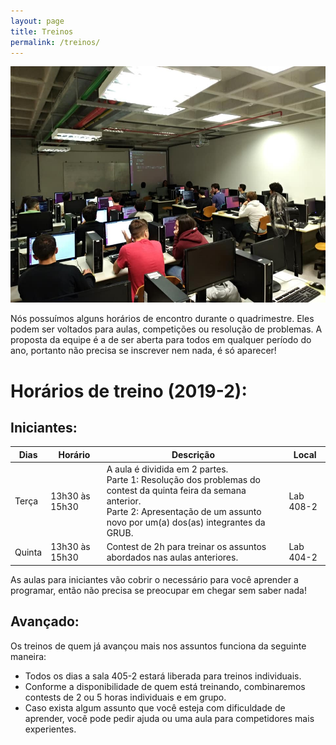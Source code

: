 ```yaml
---
layout: page
title: Treinos
permalink: /treinos/
---
```


![Imagem de uma aula em laboratório em 2018](/img/aulas.jpg)

Nós possuímos alguns horários de encontro durante o quadrimestre. Eles podem ser voltados para aulas, competições ou resolução de problemas. A proposta da equipe é a de ser aberta para todos em qualquer período do ano, portanto não precisa se inscrever nem nada, é só aparecer!

# Horários de treino (2019-2):

## Iniciantes:

| Dias   | Horário        | Descrição                                                    | Local     |
| ------ | -------------- | ------------------------------------------------------------ | --------- |
| Terça  | 13h30 às 15h30 | A aula é dividida em 2 partes.<br />Parte 1: Resolução dos problemas do contest da quinta feira da semana anterior. <br />Parte 2: Apresentação de um assunto novo por um(a) dos(as) integrantes da GRUB. | Lab 408-2 |
| Quinta | 13h30 às 15h30 | Contest de 2h para treinar os assuntos abordados nas aulas anteriores. | Lab 404-2 |

As aulas para iniciantes vão cobrir o necessário para você aprender a programar, então não precisa se preocupar em chegar sem saber nada!

## Avançado:

Os treinos de quem já avançou mais nos assuntos funciona da seguinte maneira:

- Todos os dias a sala 405-2 estará liberada para treinos individuais.
- Conforme a disponibilidade de quem está treinando, combinaremos contests de 2 ou 5 horas individuais e em grupo.
- Caso exista algum assunto que você esteja com dificuldade de aprender, você pode pedir ajuda ou uma aula para competidores mais experientes. 
